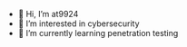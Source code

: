 - 👋 Hi, I’m at9924
- 👀 I’m interested in cybersecurity
- 🌱 I’m currently learning penetration testing

<!---
at9924/at9924 is a ✨ special ✨ repository because its `README.md` (this file) appears on your GitHub profile.
You can click the Preview link to take a look at your changes.
--->
